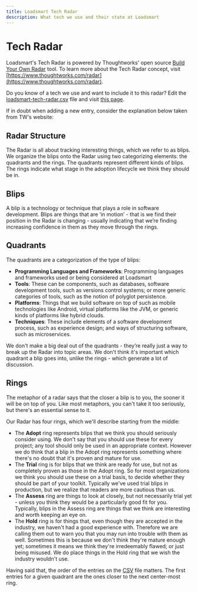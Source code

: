 ```yaml
---
title: Loadsmart Tech Radar
description: What tech we use and their state at Loadsmart
---
```


# Tech Radar

Loadsmart's Tech Radar is powered by Thoughtworks' open source [Build Your Own Radar](https://www.thoughtworks.com/radar/how-to-byor) tool. To learn more about the Tech Radar concept, visit [https://www.thoughtworks.com/radar](https://www.thoughtworks.com/radar).

Do you know of a tech we use and want to include it to this radar? Edit the [loadsmart-tech-radar.csv](loadsmart-tech-radar.csv) file and visit [this page](https://radar.thoughtworks.com/?sheetId=https%3A%2F%2Fraw.githubusercontent.com%2Floadsmart%2Fculture%2Fmain%2Ftechnology%2Floadsmart-tech-radar.csv).

If in doubt when adding a new entry, consider the explanation below taken from TW's website:

## Radar Structure

The Radar is all about tracking interesting things, which we refer to as blips. We organize the blips onto the Radar using two categorizing elements: the quadrants and the rings. The quadrants represent different kinds of blips. The rings indicate what stage in the adoption lifecycle we think they should be in.

## Blips

A blip is a technology or technique that plays a role in software development. Blips are things that are ‘in motion’ - that is we find their position in the Radar is changing - usually indicating that we’re finding increasing confidence in them as they move through the rings.

## Quadrants

The quadrants are a categorization of the type of blips:

- **Programming Languages and Frameworks**: Programming languages and frameworks used or being considered at Loadsmart
- **Tools**: These can be components, such as databases, software development tools, such as versions control systems; or more generic categories of tools, such as the notion of polyglot persistence.
- **Platforms**: Things that we build software on top of such as mobile technologies like Android, virtual platforms like the JVM, or generic kinds of platforms like hybrid clouds.
- **Techniques**: These include elements of a software development process, such as experience design; and ways of structuring software, such as microservices.

We don't make a big deal out of the quadrants - they’re really just a way to break up the Radar into topic areas. We don't think it's important which quadrant a blip goes into, unlike the rings - which generate a lot of discussion.

## Rings

The metaphor of a radar says that the closer a blip is to you, the sooner it will be on top of you. Like most metaphors, you can't take it too seriously, but there's an essential sense to it.

Our Radar has four rings, which we'll describe starting from the middle:

- The **Adopt** ring represents blips that we think you should seriously consider using. We don't say that you should use these for every project; any tool should only be used in an appropriate context. However we do think that a blip in the Adopt ring represents something where there's no doubt that it's proven and mature for use.
- The **Trial** ring is for blips that we think are ready for use, but not as completely proven as those in the Adopt ring. So for most organizations we think you should use these on a trial basis, to decide whether they should be part of your toolkit. Typically we've used trial blips in production, but we realize that readers are more cautious than us.
- The **Assess** ring are things to look at closely, but not necessarily trial yet - unless you think they would be a particularly good fit for you. Typically, blips in the Assess ring are things that we think are interesting and worth keeping an eye on.
- The **Hold** ring is for things that, even though they are accepted in the industry, we haven't had a good experience with. Therefore we are calling them out to warn you that you may run into trouble with them as well. Sometimes this is because we don't think they're mature enough yet; sometimes it means we think they're irredeemably flawed; or just being misused. We do place things in the Hold ring that we wish the industry wouldn't use.

Having said that, the order of the entries on the [CSV](./loadsmart-tech-radar.csv) file matters. The first entries for a given quadrant are the ones closer to the next center-most ring.
